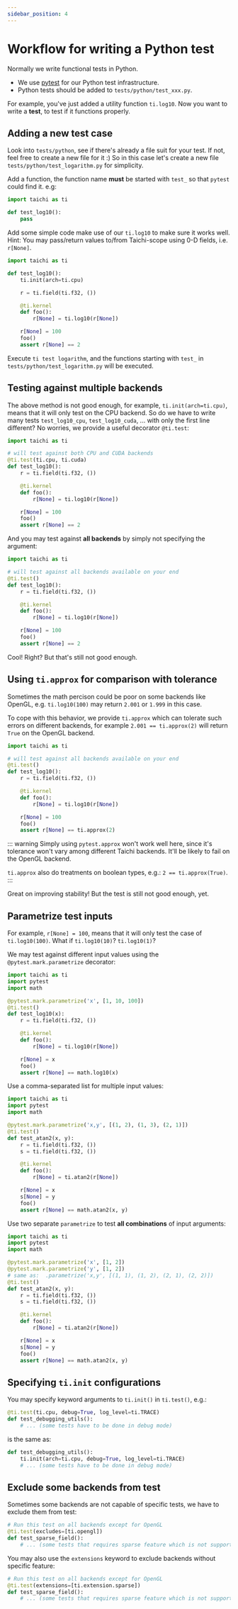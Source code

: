 ```yaml
---
sidebar_position: 4
---
```


# Workflow for writing a Python test

Normally we write functional tests in Python.

- We use [pytest](https://github.com/pytest-dev/pytest) for our Python
  test infrastructure.
- Python tests should be added to `tests/python/test_xxx.py`.

For example, you've just added a utility function `ti.log10`. Now you
want to write a **test**, to test if it functions properly.

## Adding a new test case

Look into `tests/python`, see if there\'s already a file suit for your
test. If not, feel free to create a new file for it :) So in this case
let's create a new file `tests/python/test_logarithm.py` for
simplicity.

Add a function, the function name **must** be started with `test_` so
that `pytest` could find it. e.g:

```python {3}
import taichi as ti

def test_log10():
    pass
```

Add some simple code make use of our `ti.log10` to make sure it works
well. Hint: You may pass/return values to/from Taichi-scope using 0-D
fields, i.e. `r[None]`.

```python
import taichi as ti

def test_log10():
    ti.init(arch=ti.cpu)

    r = ti.field(ti.f32, ())

    @ti.kernel
    def foo():
        r[None] = ti.log10(r[None])

    r[None] = 100
    foo()
    assert r[None] == 2
```

Execute `ti test logarithm`, and the functions starting with `test_` in
`tests/python/test_logarithm.py` will be executed.

## Testing against multiple backends

The above method is not good enough, for example,
`ti.init(arch=ti.cpu)`, means that it will only test on the CPU backend.
So do we have to write many tests `test_log10_cpu`, `test_log10_cuda`,
... with only the first line different? No worries, we provide a useful
decorator `@ti.test`:

```python
import taichi as ti

# will test against both CPU and CUDA backends
@ti.test(ti.cpu, ti.cuda)
def test_log10():
    r = ti.field(ti.f32, ())

    @ti.kernel
    def foo():
        r[None] = ti.log10(r[None])

    r[None] = 100
    foo()
    assert r[None] == 2
```

And you may test against **all backends** by simply not specifying the
argument:

```python
import taichi as ti

# will test against all backends available on your end
@ti.test()
def test_log10():
    r = ti.field(ti.f32, ())

    @ti.kernel
    def foo():
        r[None] = ti.log10(r[None])

    r[None] = 100
    foo()
    assert r[None] == 2
```

Cool! Right? But that's still not good enough.

## Using `ti.approx` for comparison with tolerance

Sometimes the math percison could be poor on some backends like OpenGL,
e.g. `ti.log10(100)` may return `2.001` or `1.999` in this case.

To cope with this behavior, we provide `ti.approx` which can tolerate
such errors on different backends, for example `2.001 == ti.approx(2)`
will return `True` on the OpenGL backend.

```python
import taichi as ti

# will test against all backends available on your end
@ti.test()
def test_log10():
    r = ti.field(ti.f32, ())

    @ti.kernel
    def foo():
        r[None] = ti.log10(r[None])

    r[None] = 100
    foo()
    assert r[None] == ti.approx(2)
```

::: warning
Simply using `pytest.approx` won't work well here, since it's
tolerance won't vary among different Taichi backends. It'll be likely
to fail on the OpenGL backend.

`ti.approx` also do treatments on boolean types, e.g.:
`2 == ti.approx(True)`.
:::

Great on improving stability! But the test is still not good enough,
yet.

## Parametrize test inputs

For example, `r[None] = 100`, means that it will only test the case of
`ti.log10(100)`. What if `ti.log10(10)`? `ti.log10(1)`?

We may test against different input values using the
`@pytest.mark.parametrize` decorator:

```python {5}
import taichi as ti
import pytest
import math

@pytest.mark.parametrize('x', [1, 10, 100])
@ti.test()
def test_log10(x):
    r = ti.field(ti.f32, ())

    @ti.kernel
    def foo():
        r[None] = ti.log10(r[None])

    r[None] = x
    foo()
    assert r[None] == math.log10(x)
```

Use a comma-separated list for multiple input values:

```python
import taichi as ti
import pytest
import math

@pytest.mark.parametrize('x,y', [(1, 2), (1, 3), (2, 1)])
@ti.test()
def test_atan2(x, y):
    r = ti.field(ti.f32, ())
    s = ti.field(ti.f32, ())

    @ti.kernel
    def foo():
        r[None] = ti.atan2(r[None])

    r[None] = x
    s[None] = y
    foo()
    assert r[None] == math.atan2(x, y)
```

Use two separate `parametrize` to test **all combinations** of input
arguments:

```python {5-6}
import taichi as ti
import pytest
import math

@pytest.mark.parametrize('x', [1, 2])
@pytest.mark.parametrize('y', [1, 2])
# same as:  .parametrize('x,y', [(1, 1), (1, 2), (2, 1), (2, 2)])
@ti.test()
def test_atan2(x, y):
    r = ti.field(ti.f32, ())
    s = ti.field(ti.f32, ())

    @ti.kernel
    def foo():
        r[None] = ti.atan2(r[None])

    r[None] = x
    s[None] = y
    foo()
    assert r[None] == math.atan2(x, y)
```

## Specifying `ti.init` configurations

You may specify keyword arguments to `ti.init()` in `ti.test()`, e.g.:

```python {1}
@ti.test(ti.cpu, debug=True, log_level=ti.TRACE)
def test_debugging_utils():
    # ... (some tests have to be done in debug mode)
```

is the same as:

```python {2}
def test_debugging_utils():
    ti.init(arch=ti.cpu, debug=True, log_level=ti.TRACE)
    # ... (some tests have to be done in debug mode)
```

## Exclude some backends from test

Sometimes some backends are not capable of specific tests, we have to
exclude them from test:

```python
# Run this test on all backends except for OpenGL
@ti.test(excludes=[ti.opengl])
def test_sparse_field():
    # ... (some tests that requires sparse feature which is not supported by OpenGL)
```

You may also use the `extensions` keyword to exclude backends without
specific feature:

```python
# Run this test on all backends except for OpenGL
@ti.test(extensions=[ti.extension.sparse])
def test_sparse_field():
    # ... (some tests that requires sparse feature which is not supported by OpenGL)
```

